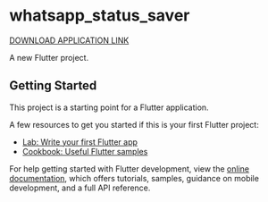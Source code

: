 # whatsapp_status_saver

[DOWNLOAD APPLICATION LINK](https://github.com/goswamijay/Whatsapp-Status-Saver/raw/master/Assets/WHATSAPP%20STATUS%20SAVER.apk)

A new Flutter project.

## Getting Started

This project is a starting point for a Flutter application.

A few resources to get you started if this is your first Flutter project:

- [Lab: Write your first Flutter app](https://docs.flutter.dev/get-started/codelab)
- [Cookbook: Useful Flutter samples](https://docs.flutter.dev/cookbook)

For help getting started with Flutter development, view the
[online documentation](https://docs.flutter.dev/), which offers tutorials,
samples, guidance on mobile development, and a full API reference.
